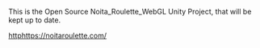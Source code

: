 This is the Open Source Noita_Roulette_WebGL Unity Project, that will be kept up to date.

[http](/noitaroulette.com/)https://noitaroulette.com/
